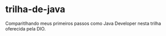 # trilha-de-java
Comparitlhando meus primeiros passos como Java Developer nesta trilha oferecida pela DIO.
